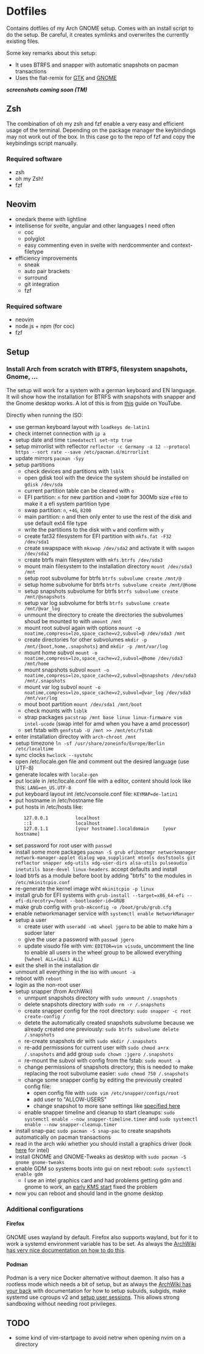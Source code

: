 # Dotfiles

Contains dotfiles of my Arch GNOME setup. Comes with an install script to do the setup. Be careful, it creates symlinks and overwrites the currently existing files.

Some key remarks about this setup:
- It uses BTRFS and snapper with automatic snapshots on pacman transactions
- Uses the flat-remix for [GTK](https://github.com/daniruiz/Flat-Remix-GTK) and [GNOME](https://github.com/daniruiz/flat-remix-gnome)

___screenshots coming soon (TM)___

## Zsh

The combination of oh my zsh and fzf enable a very easy and efficient usage of the terminal. Depending on the package manager the keybindings may not work out of the box. In this case go to the repo of fzf and copy the keybindings script manually.

### Required software

- zsh
- oh my Zsh!
- fzf

## Neovim

- onedark theme with lightline
- intellisense for svelte, angular and other languages I need often
  - coc
  - polyglot
  - easy commenting even in svelte with nerdcommenter and context-filetype
- efficiency improvements
  - sneak
  - auto pair brackets
  - surround
  - git integration
  - fzf

### Required software

- neovim
- node.js + npm (for coc)
- fzf

## Setup

### Install Arch from scratch with BTRFS, filesystem snapshots, Gnome, ...

The setup will work for a system with a german keyboard and EN language. It will show how the installation for BTRFS with snapshots with snapper and the Gnome desktop works. A lot of this is from [this](https://youtu.be/Xynotc9BKe8) guide on YouTube.

Directly when running the ISO:

- use german keyboard layout with `loadkeys de-latin1`
- check internet connection with `ip a`
- setup date and time `timedatectl set-ntp true`
- setup mirrorlist with reflector `reflector -c Germany -a 12 --protocol https --sort rate --save /etc/pacman.d/mirrorlist`
- update mirrors `pacman -Syy`
- setup partitions
    - check devices and partitions with `lsblk`
    - open gdisk tool with the device the system should be installed on `gdisk /dev/sda`
    - current partition table can be cleared with `o`
    - EFI partition: `n` for new partition and `+300M` for 300Mb size `ef00` to make it a efi system partition type
    - swap partition: `n`, `+4G`, `8200`
    - main partition: `n` and then only enter to use the rest of the disk and use default ext4 file type
    - write the partitions to the disk with `w` and confirm with `y`
    - create fat32 filesystem for EFI partition with `mkfs.fat -F32 /dev/sda1`
    - create swapspace with `mkswap /dev/sda2` and activate it with `swapon /dev/sda2`
    - create btrfs main filesystem with `mkfs.btrfs /dev/sda3`
    - mount main filesystem to the installation directory `mount /dev/sda3 /mnt`
    - setup root subvolume for btrfs `btrfs subvolume create /mnt/@`
    - setup home subvolume for btrfs `btrfs subvolume create /mnt/@home`
    - setup snapshots subvolume for btrfs `btrfs subvolume create /mnt/@snapshots`
    - setup var log subvolume for btrfs `btrfs subvolume create /mnt/@var_log`
    - unmount the directory to create the directories the subvolumes shoud be mounted to with `umount /mnt`
    - mount root subvol again with options `mount -o noatime,compress=lzo,space_cache=v2,subvol=@ /dev/sda3 /mnt`
    - create directories for other subvolumes `mkdir -p /mnt/{boot,home,.snapshots}` and `mkdir -p /mnt/var/log`
    - mount home subvol `mount -o noatime,compress=lzo,space_cache=v2,subvol=@home /dev/sda3 /mnt/home`
    - mount snapshots subvol `mount -o noatime,compress=lzo,space_cache=v2,subvol=@snapshots /dev/sda3 /mnt/.snapshots`
    - mount var log subvol `mount -o noatime,compress=lzo,space_cache=v2,subvol=@var_log /dev/sda3 /mnt/var/log`
    - mout boot partition `mount /dev/sda1 /mnt/boot`
    - check mounts with `lsblk`
    - strap packages `pacstrap /mnt base linux linux-firmware vim intel-ucode` (swap intel for amd when you have a amd processor)
    - set fstab with `genfstab -U /mnt >> /mnt/etc/fstab`
- enter installation directoy with `arch-chroot /mnt`
- setup timezone `ln -sf /usr/share/zoneinfo/Europe/Berlin /etc/localtime`
- sync clocks `hwclock --systohc`
- open /etc/locale.gen file and comment out the desired language (use UTF-8)
- generate locales with `locale-gen`
- put locale in /etc/locale.conf file with a editor, content should look like this: `LANG=en_US.UTF-8`
- put keyboard layout int /etc/vconsole.conf file: `KEYMAP=de-latin1`
- put hostname in /etc/hostname file
- put hosts in /etc/hosts like:
    ```
       127.0.0.1          localhost
       ::1                localhost
       127.0.1.1          [your hostname].localdomain     [your hostname]
    ```
- set password for root user with `passwd`
- install some more packages `pacman -S grub efibootmgr networkmanager network-manager-applet dialog wpa_supplicant mtools dosfstools git reflector snapper xdg-utils xdg-user-dirs alsa-utils pulseaudio inetutils base-devel linux-headers`. accept defaults and install
- load btrfs as a module before boot by adding "btrfs" to the modules in `/etc/mkinitcpio.conf`
- re-generate the kernel image wiht `mkinitcpio -p linux`
- install grub for EFI systems with `grub-install --target=x86_64-efi --efi-direcotry=/boot --bootloader-id=GRUB`
- make grub config with `grub-mkconfig -o /boot/grub/grub.cfg`
- enable networkmanager service with `systemctl enable NetworkManager`
- setup a user
  - create user with `useradd -mG wheel jgero` to be able to make him a sudoer later
  - give the user a password with `passwd jgero`
  - update visudo file with vim: `EDITOR=vim visudo`, uncomment the line to enable all users in the wheel group to be allowed everything (`%wheel ALL=(ALL) ALL`)
- exit the shell in the installation dir
- unmount all everything in the iso with `umount -a`
- reboot with `reboot`
- login as the non-root user
- setup snapper (from ArchWiki)
  - unmpunt snapshots directory with `sudo unmount /.snapshots`
  - delete snapshots directory with `sudo rm -r /.snapshots`
  - create snapper config for the root directory: `sudo snapper -c root create-config /`
  - detete the automatically created snapshots subvolume because we already created one previously: `sudo btrfs subvolume delete /.snapshots`
  - re-create snapshots dir with `sudo mkdir /.snapshots`
  - re-add permissions for current user with `sudo chmod a+rx /.snapshots` and add group `sudo chown :jgero /.snapshots`
  - re-mount the subvol with config from the fstab: `sudo mount -a`
  - change permissions of snapshots directory; this is needed to make replacing the root subvolume easier: `sudo chmod 750 /.snapshots`
  - change some snapper config by editing the previously created config file:
    - open config file with `sudo vim /etc/snapper/configs/root`
    - add user to "ALLOW-USERS"
    - change snapshot to more sane settings like [specified here](https://wiki.archlinux.org/index.php/Snapper#Set_snapshot_limits)
  - enable snapper timeline and cleanup to start cleanups: `sudo systemctl enable --now snapper-timeline.timer` and `sudo systemctl enable --now snapper-cleanup.timer`
- install snap-pac `sudo pacman -S snap-pac` to create snapshots automatically on pacman transactions
- read in the arch wiki whether you should install a graphics driver (look [here](https://wiki.archlinux.org/index.php/Intel_graphics) for intel)
- install GNOME and GNOME-Tweaks as desktop with `sudo pacman -S gnome gnome-tweaks`
- enable GDM so systems boots into gui on next reboot: `sudo systemctl enable gdm`
  - I use an intel graphics card and had problems getting gdm and gnome to work, an [early KMS start](https://wiki.archlinux.org/index.php/Kernel_mode_setting#Early_KMS_start) fixed the problem
- now you can reboot and should land in the gnome desktop

### Additional configurations

#### Firefox

GNOME uses wayland by default. Firefox also supports wayland, but for it to work a systemd environment variable has to be set. As always the [ArchWiki has very nice documentation on how to do this](https://wiki.archlinux.org/index.php/Firefox#Wayland).

#### Podman

Podman is a very nice Docker alternative without daemon. It also has a rootless mode which needs a bit of setup, but as always the [ArchWiki has your back](https://wiki.archlinux.org/index.php/Podman#Rootless_Podman) with documentation for how to setup subuids, subgids, make systemd use cgroups v2 and [setup user sessions](https://wiki.archlinux.org/index.php/Systemd/User#Basic_setup). This allows strong sandboxing without needing root privileges.

## TODO

- some kind of vim-startpage to avoid netrw when opening nvim on a directory

